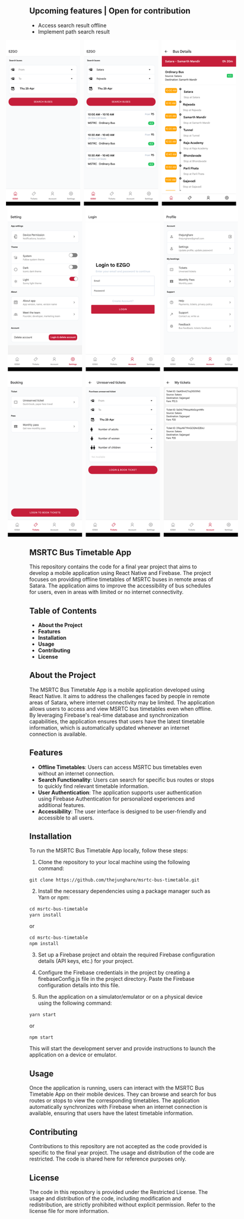 ## Upcoming features | Open for contribution

- Access search result offline
- Implement path search result

<div style="display: flex; justify-content: center;">
    <img src="./assets/app-screenshot/search-screen.png" alt="Search Screenshot" width="200" style="margin-right: 10px;" />
    <img src="./assets/app-screenshot/search-result-screen.png" alt="Search Result Screenshot" width="200" style="margin-right: 10px;" />
    <img src="./assets/app-screenshot/bus-details-screen.png" alt="Bus Details Screenshot" width="200" style="margin-right: 10px;" />
</div>
<div style="display: flex; justify-content: center;">
    <img src="./assets/app-screenshot/settings-screen.png" alt="Settings Screenshot" width="200" style="margin-right: 10px;" />
    <img src="./assets/app-screenshot/login-screen.png" alt="Login Screen Screenshot" width="200" style="margin-right: 10px;" />
    <img src="./assets/app-screenshot/profile-screen.png" alt="Profile Screenshot" width="200" />
</div>
<div style="display: flex; justify-content: center;">
    <img src="./assets/app-screenshot/booking-screen.png" alt="Settings Screenshot" width="200" style="margin-right: 10px;" />
    <img src="./assets/app-screenshot/unreversed-ticket-booking-screen.png" alt="Login Screen Screenshot" width="200" style="margin-right: 10px;" />
    <img src="./assets/app-screenshot/my-tickets-screen.png" alt="Profile Screenshot" width="200" />
</div>

## MSRTC Bus Timetable App

This repository contains the code for a final year project that aims to develop a mobile application using React Native
and Firebase. The project focuses on providing offline timetables of MSRTC buses in remote areas of Satara. The
application aims to improve the accessibility of bus schedules for users, even in areas with limited or no internet
connectivity.

## Table of Contents

- **About the Project**
- **Features**
- **Installation**
- **Usage**
- **Contributing**
- **License**

## About the Project

The MSRTC Bus Timetable App is a mobile application developed using React Native. It aims to address the challenges
faced by people in remote areas of Satara, where internet connectivity may be limited. The application allows users to
access and view MSRTC bus timetables even when offline. By leveraging Firebase's real-time database and synchronization
capabilities, the application ensures that users have the latest timetable information, which is automatically updated
whenever an internet connection is available.

## Features

- **Offline Timetables**: Users can access MSRTC bus timetables even without an internet connection.
- **Search Functionality**: Users can search for specific bus routes or stops to quickly find relevant timetable
  information.
- **User Authentication**: The application supports user authentication using Firebase Authentication for personalized
  experiences and additional features.
- **Accessibility**: The user interface is designed to be user-friendly and accessible to all users.

## Installation

To run the MSRTC Bus Timetable App locally, follow these steps:

1. Clone the repository to your local machine using the following command:

```
git clone https://github.com/thejunghare/msrtc-bus-timetable.git
```

2. Install the necessary dependencies using a package manager such as Yarn or npm:

```
cd msrtc-bus-timetable
yarn install
```

or

```
cd msrtc-bus-timetable
npm install
```

3. Set up a Firebase project and obtain the required Firebase configuration details (API keys, etc.) for your project.

4. Configure the Firebase credentials in the project by creating a firebaseConfig.js file in the project directory.
   Paste the Firebase configuration details into this file.

5. Run the application on a simulator/emulator or on a physical device using the following command:

```
yarn start
```

or

```
npm start
```

This will start the development server and provide instructions to launch the application on a device or emulator.

## Usage

Once the application is running, users can interact with the MSRTC Bus Timetable App on their mobile devices. They can
browse and search for bus routes or stops to view the corresponding timetables. The application automatically
synchronizes with Firebase when an internet connection is available, ensuring that users have the latest timetable
information.

## Contributing

Contributions to this repository are not accepted as the code provided is specific to the final year project. The usage
and distribution of the code are restricted. The code is shared here for reference purposes only.

## License

The code in this repository is provided under the Restricted License. The usage and distribution of the code, including
modification and redistribution, are strictly prohibited without explicit permission. Refer to the license file for more
information.
